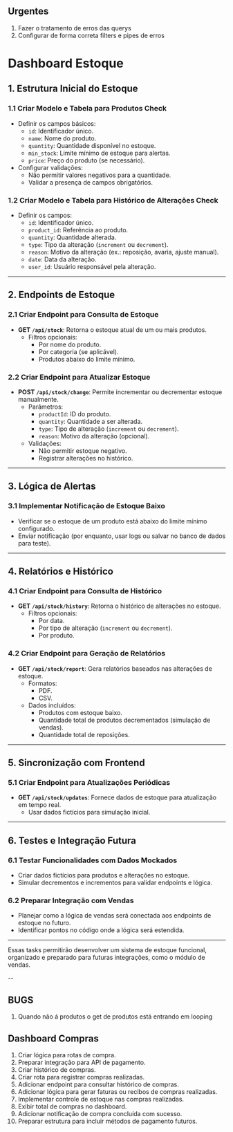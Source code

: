 ## Urgentes

1. Fazer o tratamento de erros das querys
2. Configurar de forma correta filters e pipes de erros

# Dashboard Estoque

## 1. Estrutura Inicial do Estoque

### 1.1 Criar Modelo e Tabela para Produtos **Check**

- Definir os campos básicos:
  - `id`: Identificador único.
  - `name`: Nome do produto.
  - `quantity`: Quantidade disponível no estoque.
  - `min_stock`: Limite mínimo de estoque para alertas.
  - `price`: Preço do produto (se necessário).
- Configurar validações:
  - Não permitir valores negativos para a quantidade.
  - Validar a presença de campos obrigatórios.

### 1.2 Criar Modelo e Tabela para Histórico de Alterações **Check**

- Definir os campos:
  - `id`: Identificador único.
  - `product_id`: Referência ao produto.
  - `quantity`: Quantidade alterada.
  - `type`: Tipo da alteração (`increment` ou `decrement`).
  - `reason`: Motivo da alteração (ex.: reposição, avaria, ajuste manual).
  - `date`: Data da alteração.
  - `user_id`: Usuário responsável pela alteração.

---

## 2. Endpoints de Estoque

### 2.1 Criar Endpoint para Consulta de Estoque

- **GET `/api/stock`**: Retorna o estoque atual de um ou mais produtos.
  - Filtros opcionais:
    - Por nome do produto.
    - Por categoria (se aplicável).
    - Produtos abaixo do limite mínimo.

### 2.2 Criar Endpoint para Atualizar Estoque

- **POST `/api/stock/change`**: Permite incrementar ou decrementar estoque manualmente.
  - Parâmetros:
    - `productId`: ID do produto.
    - `quantity`: Quantidade a ser alterada.
    - `type`: Tipo de alteração (`increment` ou `decrement`).
    - `reason`: Motivo da alteração (opcional).
  - Validações:
    - Não permitir estoque negativo.
    - Registrar alterações no histórico.

---

## 3. Lógica de Alertas

### 3.1 Implementar Notificação de Estoque Baixo

- Verificar se o estoque de um produto está abaixo do limite mínimo configurado.
- Enviar notificação (por enquanto, usar logs ou salvar no banco de dados para teste).

---

## 4. Relatórios e Histórico

### 4.1 Criar Endpoint para Consulta de Histórico

- **GET `/api/stock/history`**: Retorna o histórico de alterações no estoque.
  - Filtros opcionais:
    - Por data.
    - Por tipo de alteração (`increment` ou `decrement`).
    - Por produto.

### 4.2 Criar Endpoint para Geração de Relatórios

- **GET `/api/stock/report`**: Gera relatórios baseados nas alterações de estoque.
  - Formatos:
    - PDF.
    - CSV.
  - Dados incluídos:
    - Produtos com estoque baixo.
    - Quantidade total de produtos decrementados (simulação de vendas).
    - Quantidade total de reposições.

---

## 5. Sincronização com Frontend

### 5.1 Criar Endpoint para Atualizações Periódicas

- **GET `/api/stock/updates`**: Fornece dados de estoque para atualização em tempo real.
  - Usar dados fictícios para simulação inicial.

---

## 6. Testes e Integração Futura

### 6.1 Testar Funcionalidades com Dados Mockados

- Criar dados fictícios para produtos e alterações no estoque.
- Simular decrementos e incrementos para validar endpoints e lógica.

### 6.2 Preparar Integração com Vendas

- Planejar como a lógica de vendas será conectada aos endpoints de estoque no futuro.
- Identificar pontos no código onde a lógica será estendida.

---

Essas tasks permitirão desenvolver um sistema de estoque funcional, organizado e preparado para futuras integrações, como o módulo de vendas.

--

## BUGS

1. Quando não á produtos o get de produtos está entrando em looping

## Dashboard Compras

1. Criar lógica para rotas de compra.
2. Preparar integração para API de pagamento.
3. Criar histórico de compras.
4. Criar rota para registrar compras realizadas.
5. Adicionar endpoint para consultar histórico de compras.
6. Adicionar lógica para gerar faturas ou recibos de compras realizadas.
7. Implementar controle de estoque nas compras realizadas.
8. Exibir total de compras no dashboard.
9. Adicionar notificação de compra concluída com sucesso.
10. Preparar estrutura para incluir métodos de pagamento futuros.
